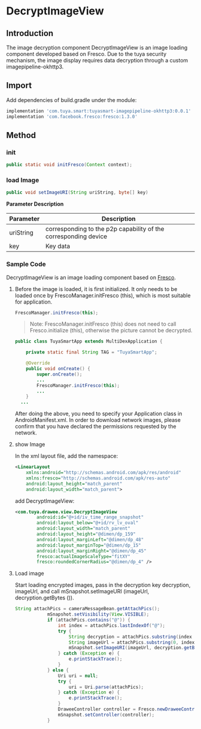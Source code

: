 # DecryptImageView



## Introduction

The image decryption component DecryptImageView is an image loading component developed based on Fresco. Due to the tuya security mechanism, the image display requires data decryption through a custom imagepipeline-okhttp3.

## Import

Add dependencies of build.gradle under the module:

```groovy
implementation 'com.tuya.smart:tuyasmart-imagepipeline-okhttp3:0.0.1'
implementation 'com.facebook.fresco:fresco:1.3.0'
```



## Method



### init

```java
public static void initFresco(Context context);
```



### load Image

```java
public void setImageURI(String uriString, byte[] key)
```

**Parameter Description**

| Parameter | Description                                                  |
| --------- | ------------------------------------------------------------ |
| uriString | corresponding to the p2p capability of the corresponding device |
| key       | Key data                                                     |



### Sample Code

DecryptImageView is an image loading component based on [Fresco](https://www.fresco-cn.org/docs/index.html).

1. Before the image is loaded, it is first initialized. It only needs to be loaded once by FrescoManager.initFresco (this), which is most suitable for application.

   ```java
   FrescoManager.initFresco(this);
   ```

   > Note: FrescoManager.initFresco (this) does not need to call Fresco.initialize (this), otherwise the picture cannot be decrypted.

   ```java
   public class TuyaSmartApp extends MultiDexApplication {
   
       private static final String TAG = "TuyaSmartApp";
   
       @Override
       public void onCreate() {
           super.onCreate();
           ...
           FrescoManager.initFresco(this);
           ...
       }
     ...
   ```

   After doing the above, you need to specify your Application class in AndroidManifest.xml. In order to download network images, please confirm that you have declared the permissions requested by the network.

2. show Image

   In the xml layout file, add the namespace:

   ```xml
   <LinearLayout
       xmlns:android="http://schemas.android.com/apk/res/android"
       xmlns:fresco="http://schemas.android.com/apk/res-auto"
       android:layout_height="match_parent"
       android:layout_width="match_parent">
   ```

   add DecryptImageView:

   ```xml
   <com.tuya.drawee.view.DecryptImageView
           android:id="@+id/iv_time_range_snapshot"
           android:layout_below="@+id/rv_lv_oval"
           android:layout_width="match_parent"
           android:layout_height="@dimen/dp_159"
           android:layout_marginLeft="@dimen/dp_48"
           android:layout_marginTop="@dimen/dp_15"
           android:layout_marginRight="@dimen/dp_45"
           fresco:actualImageScaleType="fitXY"
           fresco:roundedCornerRadius="@dimen/dp_4" />
   ```

3. Load image

   Start loading encrypted images, pass in the decryption key decryption, imageUrl, and call mSnapshot.setImageURI (imageUrl, decryption.getBytes ()).

   ```java
   String attachPics = cameraMessageBean.getAttachPics();
               mSnapshot.setVisibility(View.VISIBLE);
               if (attachPics.contains("@")) {
                   int index = attachPics.lastIndexOf("@");
                   try {
                       String decryption = attachPics.substring(index + 1);
                       String imageUrl = attachPics.substring(0, index);
                       mSnapshot.setImageURI(imageUrl, decryption.getBytes());
                   } catch (Exception e) {
                       e.printStackTrace();
                   }
               } else {
                   Uri uri = null;
                   try {
                       uri = Uri.parse(attachPics);
                   } catch (Exception e) {
                       e.printStackTrace();
                   }
                   DraweeController controller = Fresco.newDraweeControllerBuilder().setUri(uri).build();
                   mSnapshot.setController(controller);
               }
   ```

   

   